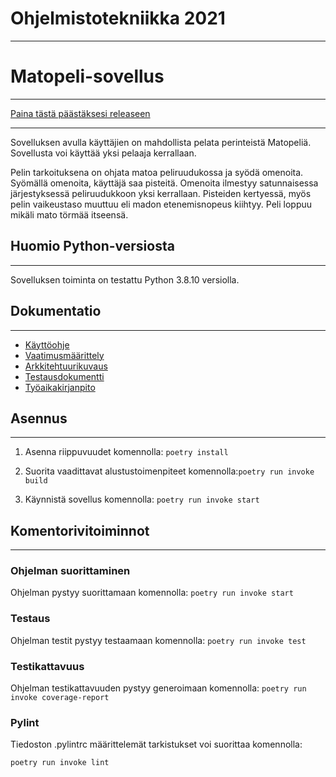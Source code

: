 # Ohjelmistotekniikka 2021

-----------------------
# Matopeli-sovellus

-------------------------------
[Paina tästä päästäksesi releaseen](https://github.com/riikkayoki/ot-harjoitustyo/releases/tag/viikko5)

-------------------------------

Sovelluksen avulla käyttäjien on mahdollista pelata perinteistä Matopeliä.
Sovellusta voi käyttää yksi pelaaja kerrallaan. 

Pelin tarkoituksena on ohjata matoa peliruudukossa ja syödä omenoita. Syömällä omenoita, käyttäjä saa pisteitä.
Omenoita ilmestyy satunnaisessa järjestyksessä peliruudukkoon yksi kerrallaan.
Pisteiden kertyessä, myös pelin vaikeustaso muuttuu eli madon etenemisnopeus kiihtyy.
Peli loppuu mikäli mato törmää itseensä. 

## Huomio Python-versiosta

-------------------------------

Sovelluksen toiminta on testattu Python 3.8.10 versiolla. 

## Dokumentatio

-------------------------------

* [Käyttöohje]()
* [Vaatimusmäärittely](https://github.com/riikkayoki/ot-harjoitustyo/blob/master/harjoitustyo/dokumentaatio/vaativuusmaarittely.md)
* [Arkkitehtuurikuvaus](https://github.com/riikkayoki/ot-harjoitustyo/blob/master/harjoitustyo/dokumentaatio/arkkitehtuuri.md)
* [Testausdokumentti]()
* [Työaikakirjanpito](https://github.com/riikkayoki/ot-harjoitustyo/blob/master/harjoitustyo/dokumentaatio/tyoaikakirjanpito.md)

## Asennus

-------------------------------

1. Asenna riippuvuudet komennolla: `poetry install`


3. Suorita vaadittavat alustustoimenpiteet komennolla:`poetry run invoke build`


3. Käynnistä sovellus komennolla: `poetry run invoke start`


## Komentorivitoiminnot

------------------------

### Ohjelman suorittaminen

Ohjelman pystyy suorittamaan komennolla: `poetry run invoke start`


### Testaus

Ohjelman testit pystyy testaamaan komennolla: `poetry run invoke test`


### Testikattavuus

Ohjelman testikattavuuden pystyy generoimaan komennolla: `poetry run invoke coverage-report`

### Pylint

Tiedoston .pylintrc määrittelemät tarkistukset voi suorittaa komennolla:

`poetry run invoke lint`



